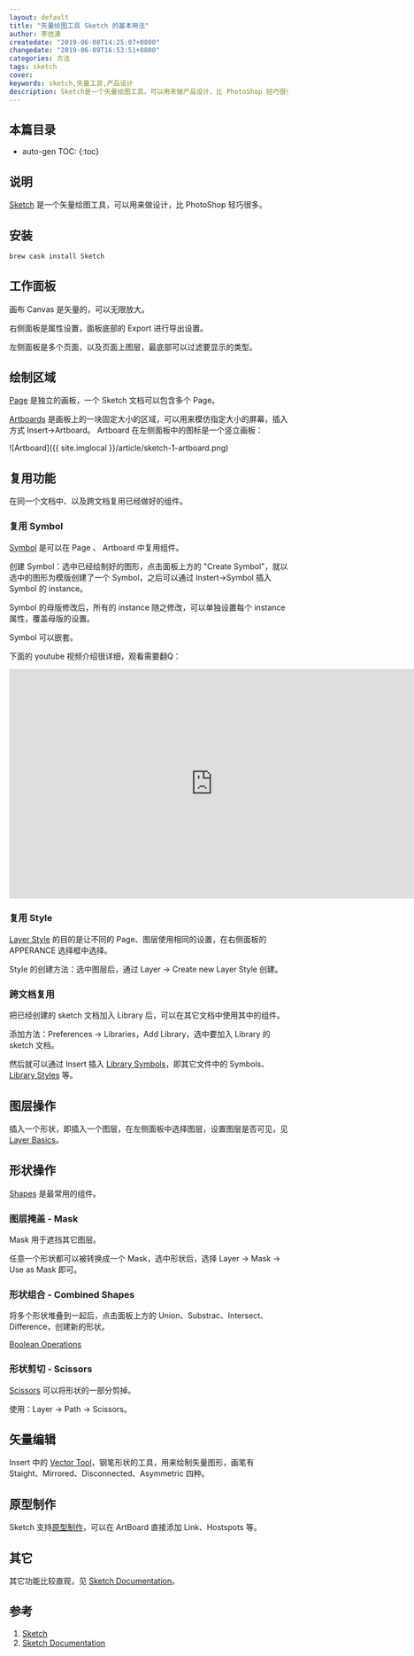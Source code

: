 ```yaml
---
layout: default
title: "矢量绘图工具 Sketch 的基本用法"
author: 李佶澳
createdate: "2019-06-08T14:25:07+0800"
changedate: "2019-06-09T16:53:51+0800"
categories: 方法
tags: sketch
cover:
keywords: sketch,矢量工具,产品设计
description: Sketch是一个矢量绘图工具，可以用来做产品设计，比 PhotoShop 轻巧很多，组件复用等功能都支持
---
```


## 本篇目录

* auto-gen TOC:
{:toc}

## 说明

[Sketch](https://www.sketch.com/pricing/) 是一个矢量绘图工具，可以用来做设计，比 PhotoShop 轻巧很多。

## 安装 

```sh
brew cask install Sketch
```

## 工作面板

画布 Canvas 是矢量的，可以无限放大。

右侧面板是属性设置，面板底部的 Export 进行导出设置。

左侧面板是多个页面，以及页面上图层，最底部可以过滤要显示的类型。

## 绘制区域

[Page](https://www.sketch.com/docs/grouping/pages/) 是独立的画板，一个 Sketch 文档可以包含多个 Page。

[Artboards](https://www.sketch.com/docs/grouping/artboards/) 是画板上的一块固定大小的区域，可以用来模仿指定大小的屏幕，插入方式 Insert->Artboard。
Artboard 在左侧面板中的图标是一个竖立画板：

![Artboard]({{ site.imglocal }}/article/sketch-1-artboard.png)

## 复用功能

在同一个文档中、以及跨文档复用已经做好的组件。

### 复用 Symbol

[Symbol](https://www.sketch.com/docs/symbols/) 是可以在 Page 、 Artboard 中复用组件。

创建 Symbol：选中已经绘制好的图形，点击面板上方的 "Create Symbol"，就以选中的图形为模版创建了一个 Symbol，之后可以通过 Instert->Symbol 插入 Symbol 的 instance。

Symbol 的母版修改后，所有的 instance 随之修改，可以单独设置每个 instance 属性，覆盖母版的设置。

Symbol 可以嵌套。

下面的 youtube 视频介绍很详细，观看需要翻Q：

<iframe width="736" height="414" src="https://www.youtube.com/embed/3fcIp5OXtVE" frameborder="0" allow="accelerometer; autoplay; encrypted-media; gyroscope; picture-in-picture" allowfullscreen></iframe>

### 复用 Style

[Layer Style](https://www.sketch.com/docs/styling/shared-styles/) 的目的是让不同的 Page、图层使用相同的设置，在右侧面板的 APPERANCE 选择框中选择。

Style 的创建方法：选中图层后，通过 Layer -> Create new Layer Style 创建。

### 跨文档复用

把已经创建的 sketch 文档加入 Library 后，可以在其它文档中使用其中的组件。

添加方法：Preferences -> Libraries，Add Library，选中要加入 Library 的 sketch 文档。

然后就可以通过 Insert 插入 [Library Symbols](https://www.sketch.com/docs/libraries/library-symbols)，即其它文件中的 Symbols、[Library Styles](https://www.sketch.com/docs/libraries/library-styles) 等。

## 图层操作 

插入一个形状，即插入一个图层，在左侧面板中选择图层，设置图层是否可见，见 [Layer Basics](https://www.sketch.com/docs/layer-basics/)。

## 形状操作

[Shapes](https://www.sketch.com/docs/shapes/) 是最常用的组件。

### 图层掩盖 - Mask

Mask 用于遮挡其它图层。

任意一个形状都可以被转换成一个 Mask，选中形状后，选择 Layer -> Mask -> Use as Mask 即可。

### 形状组合 - Combined Shapes

将多个形状堆叠到一起后，点击面板上方的 Union、Substrac、Intersect、Difference，创建新的形状。

[Boolean Operations](https://www.sketch.com/docs/shapes/boolean-operations/)

### 形状剪切 - Scissors

[Scissors](https://www.sketch.com/docs/shapes/scissors/) 可以将形状的一部分剪掉。

使用：Layer -> Path -> Scissors。

## 矢量编辑

Insert 中的 [Vector Tool](https://www.sketch.com/docs/vector-editing/vector-tool)，钢笔形状的工具，用来绘制矢量图形，画笔有 Staight、Mirrored、Disconnected、Asymmetric 四种。

## 原型制作

Sketch 支持[原型制作](https://www.sketch.com/docs/prototyping/)，可以在 ArtBoard 直接添加 Link、Hostspots 等。

## 其它

其它功能比较直观，见 [Sketch Documentation][2]。

## 参考

1. [Sketch][1]
2. [Sketch Documentation][2]

[1]: https://www.sketch.com/ "Sketch"
[2]: https://www.sketch.com/docs/ "Sketch Documentation"
